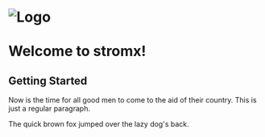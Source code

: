 ![Logo](https://github.com/uboot/stromx/raw/master/logo/strom-logo-rgb-text-69x100.png) <br> <br> Welcome to stromx!
================

Getting Started
---------------------

Now is the time for all good men to come to
the aid of their country. This is just a
regular paragraph.

The quick brown fox jumped over the lazy
dog's back.